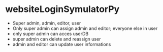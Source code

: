 # websiteLoginSymulatorPy

 - Super admin, admin, editor, user
 - Only super admin can assign admin and editor; everyone else in user
 - only super admin can acces userDB
 - super admin can delete and reassign user
 - admin and editor can update user informations
 
